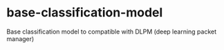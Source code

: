 # base-classification-model
Base classification model to compatible with DLPM (deep learning packet manager)
